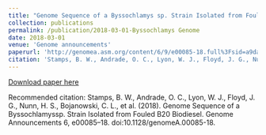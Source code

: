 ```yaml
---
title: "Genome Sequence of a Byssochlamys sp. Strain Isolated from Fouled B20 Biodiesel"
collection: publications
permalink: /publication/2018-03-01-Byssochlamys Genome
date: 2018-03-01
venue: 'Genome announcements'
paperurl: 'http://genomea.asm.org/content/6/9/e00085-18.full%3Fsid=a9daef25-a4e1-4242-b8ab-e0491c9d14e7'
citation: 'Stamps, B. W., Andrade, O. C., Lyon, W. J., Floyd, J. G., Nunn, H. S., Bojanowski, C. L., et al. (2018). Genome Sequence of a Byssochlamyssp. Strain Isolated from Fouled B20 Biodiesel. Genome Announcements 6, e00085–18. doi:10.1128/genomeA.00085-18.'
---
```


<a href='http://genomea.asm.org/content/6/9/e00085-18.full%3Fsid=a9daef25-a4e1-4242-b8ab-e0491c9d14e7'>Download paper here</a>

Recommended citation: Stamps, B. W., Andrade, O. C., Lyon, W. J., Floyd, J. G., Nunn, H. S., Bojanowski, C. L., et al. (2018). Genome Sequence of a Byssochlamyssp. Strain Isolated from Fouled B20 Biodiesel. Genome Announcements 6, e00085–18. doi:10.1128/genomeA.00085-18.